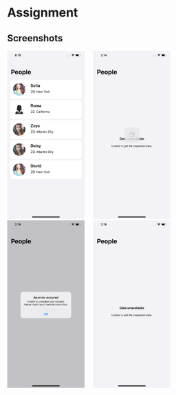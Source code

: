 # Assignment

## Screenshots
<img src = "Screenshots/1 .png" width = "180">  &nbsp; &nbsp; <img src = "Screenshots/2.png" width = "180"> &nbsp; &nbsp; <img src = "Screenshots/3.png" width = "180"> &nbsp; &nbsp; <img src = "Screenshots/4.png" width = "180">
